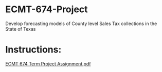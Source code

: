 # ECMT-674-Project
Develop forecasting models of County level Sales Tax collections in the State of Texas

# Instructions:
[ECMT 674 Term Project Assignment.pdf](https://github.com/TylerRayRogers/ECMT-674-Project/files/6214327/ECMT.674.Term.Project.Assignment.pdf)
